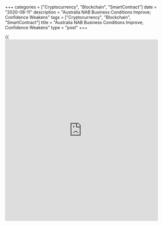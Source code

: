 +++
categories = ["Cryptocurrency", "Blockchain", "SmartContract"]
date = "2020-08-11"
description = "Australia NAB Business Conditions Improve; Confidence Weakens"
tags = ["Cryptocurrency", "Blockchain", "SmartContract"]
title = "Australia NAB Business Conditions Improve; Confidence Weakens"
type = "post"
+++

{{<iframe id="large-banner" src="https://www.bounty.group/#slide=28.0" width="100%" height="600" scrolling="no" style="border: 0px solid rgb(216, 221, 230); border-radius: 3px;">}}

Australia's [business][1] conditions improved further in July ahead of
the escalation of stage 4 restrictions in Victoria, while business
confidence weakened from June, survey results from the National
Australia Bank revealed Tuesday.

With the improvement in three sub-components, the business conditions
index advanced to zero in July from -8 in June.

Trading and profitability returned to positive territory and the
employment index continued to improve. The improvement in conditions was
broad-based across states but the monthly outcome was mixed across
industries.

Although conditions made a notable improvement, it may reflect activity
coming off a low base, NAB said.

The survey showed that the business sentiment index declined to -14 from
zero a month ago as confidence logged significant deterioration across
all industries.

While the improvement in conditions is very welcome, capacity
utilization and forward orders point to ongoing weakness overall, Alan
Oster, NAB group chief economist said.

Therefore, with confidence still fragile there is some risk that
conditions lose some of their recent gains in coming months, Oster
added.

For comments and feedback [contact](https://www.playgroundfx.com/contact/): editorial@rtt[news](https://www.letsplayfx.com/blog/forex-news-website/).com

[Economic News][2]

 **What parts of the world are seeing the best (and worst) economic
performances lately? Click[here][3] to check out our [Econ Scorecard][3]
and find out! See up-to-the-moment [ranking](https://www.playgroundfx.com/blog/crypto-exchange-ranking/)s for the best and worst
performers in [GDP][4], [unemployment rate][5], [inflation][6] and much
more.**

   1. www.rtt[news](https://www.letsplayfx.com/blog/forex-news-website/).com/Content/Business.aspx
   2. www.rtt[news](https://www.letsplayfx.com/blog/forex-news-website/).com/Content/EconomicNews.aspx
   3. www.rtt[news](https://www.letsplayfx.com/blog/forex-news-website/).com/economic-scorecard/world-rank/retail-sales/highest-performance.aspx
   4. www.rtt[news](https://www.letsplayfx.com/blog/forex-news-website/).com/economic-scorecard/world-rank/GDP/highest-performance.aspx
   5. www.rtt[news](https://www.letsplayfx.com/blog/forex-news-website/).com/economic-scorecard/world-rank/unemployment-rate/lowest-performance.aspx
   6. www.rtt[news](https://www.letsplayfx.com/blog/forex-news-website/).com/economic-scorecard/world-rank/CPI/highest-performance.aspx